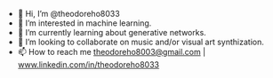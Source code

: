 - 👋 Hi, I’m @theodoreho8033
- 👀 I’m interested in machine learning.
- 🌱 I’m currently learning about generative networks.
- 💞️ I’m looking to collaborate on music and/or visual art synthization.
- 📫 How to reach me theodoreho8003@gmail.com | www.linkedin.com/in/theodoreho8033

<!---
theodoreho8033/theodoreho8033 is a ✨ special ✨ repository because its `README.md` (this file) appears on your GitHub profile.
You can click the Preview link to take a look at your changes.
--->
